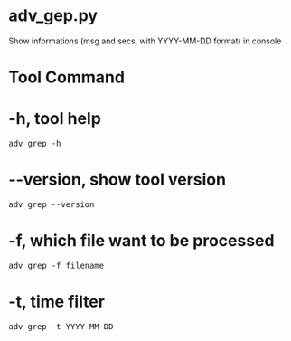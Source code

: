 # adv_gep.py

Show informations (msg and secs, with YYYY-MM-DD format) in console 

Tool Command
======



-h, tool help
======

<pre>adv_grep -h </pre>

--version, show tool version
======
<pre>adv_grep --version</pre>

-f, which file want to be processed
======

<pre>adv_grep -f filename</pre>


-t, time filter
======

<pre>adv_grep -t YYYY-MM-DD</pre>
